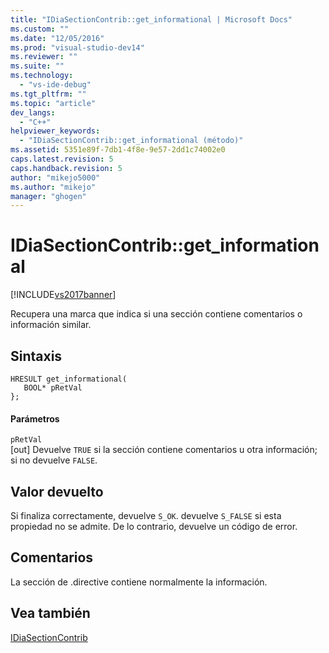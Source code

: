 ```yaml
---
title: "IDiaSectionContrib::get_informational | Microsoft Docs"
ms.custom: ""
ms.date: "12/05/2016"
ms.prod: "visual-studio-dev14"
ms.reviewer: ""
ms.suite: ""
ms.technology: 
  - "vs-ide-debug"
ms.tgt_pltfrm: ""
ms.topic: "article"
dev_langs: 
  - "C++"
helpviewer_keywords: 
  - "IDiaSectionContrib::get_informational (método)"
ms.assetid: 5351e89f-7db1-4f8e-9e57-2dd1c74002e0
caps.latest.revision: 5
caps.handback.revision: 5
author: "mikejo5000"
ms.author: "mikejo"
manager: "ghogen"
---
```

# IDiaSectionContrib::get_informational
[!INCLUDE[vs2017banner](../../code-quality/includes/vs2017banner.md)]

Recupera una marca que indica si una sección contiene comentarios o información similar.  
  
## Sintaxis  
  
```cpp#  
HRESULT get_informational(  
   BOOL* pRetVal  
};  
```  
  
#### Parámetros  
 `pRetVal`  
 \[out\]  Devuelve `TRUE` si la sección contiene comentarios u otra información; si no devuelve `FALSE`.  
  
## Valor devuelto  
 Si finaliza correctamente, devuelve `S_OK`.  devuelve `S_FALSE` si esta propiedad no se admite.  De lo contrario, devuelve un código de error.  
  
## Comentarios  
 La sección de .directive contiene normalmente la información.  
  
## Vea también  
 [IDiaSectionContrib](../../debugger/debug-interface-access/idiasectioncontrib.md)